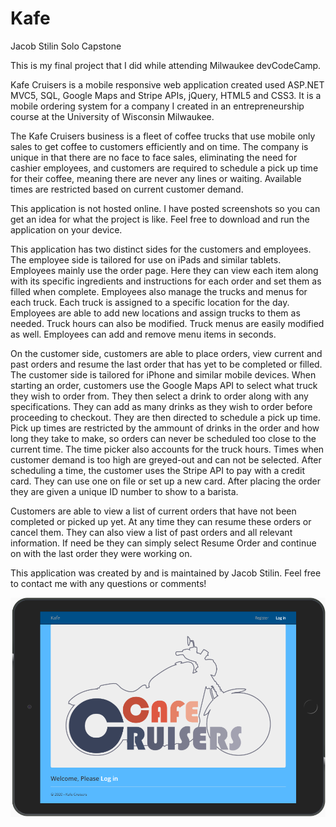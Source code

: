 # Kafe
Jacob Stilin Solo Capstone

This is my final project that I did while attending Milwaukee devCodeCamp.

Kafe Cruisers is a mobile responsive web application created used ASP.NET MVC5, SQL, Google Maps and Stripe APIs, jQuery, HTML5 and CSS3. It is a mobile ordering system for a company I created in an entrepreneurship course at the University of Wisconsin Milwaukee. 

The Kafe Cruisers business is a fleet of coffee trucks that use mobile only sales to get coffee to customers efficiently and on time. The company is unique in that there are no face to face sales, eliminating the need for cashier employees, and customers are required to schedule a pick up time for their coffee, meaning there are never any lines or waiting. Available times are restricted based on current customer demand. 

This application is not hosted online. I have posted screenshots so you can get an idea for what the project is like. Feel free to download and run the application on your device. 

This application has two distinct sides for the customers and employees. The employee side is tailored for use on iPads and similar tablets. Employees mainly use the order page. Here they can view each item along with its specific ingredients and instructions for each order and set them as filled when complete. Employees also manage the trucks and menus for each truck. Each truck is assigned to a specific location for the day. Employees are able to add new locations and assign trucks to them as needed. Truck hours can also be modified. Truck menus are easily modified as well. Employees can add and remove menu items in seconds. 

On the customer side, customers are able to place orders, view current and past orders and resume the last order that has yet to be completed or filled. The customer side is tailored for iPhone and similar mobile devices. When starting an order, customers use the Google Maps API to select what truck they wish to order from. They then select a drink to order along with any specifications. They can add as many drinks as they wish to order before proceeding to checkout. They are then directed to schedule a pick up time. Pick up times are restricted by the ammount of drinks in the order and how long they take to make, so orders can never be scheduled too close to the current time. The time picker also accounts for the truck hours. Times when customer demand is too high are greyed-out and can not be selected. After scheduling a time, the customer uses the Stripe API to pay with a credit card. They can use one on file or set up a new card. After placing the order they are given a unique ID number to show to a barista.

Customers are able to view a list of current orders that have not been completed or picked up yet. At any time they can resume these orders or cancel them. They can also view a list of past orders and all relevant information. If need be they can simply select Resume Order and continue on with the last order they were working on. 

This application was created by and is maintained by Jacob Stilin. Feel free to contact me with any questions or comments!

![alt text](/Images/KCipadLogin.PNG)
